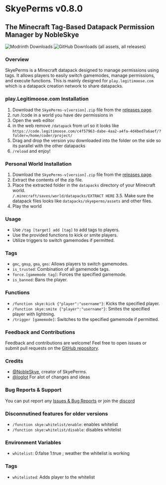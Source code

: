 # SkyePerms v0.8.0
## The Minecraft Tag-Based Datapack Permission Manager by NobleSkye
![Modrinth Downloads](https://img.shields.io/modrinth/dt/SkyePerms?style=for-the-badge&logoSize=12&label=Modrinth) ![GitHub Downloads (all assets, all releases)](https://img.shields.io/github/downloads/NobleSkye/SkyePerms/total?style=for-the-badge&label=Github)


### Overview
SkyePerms is a Minecraft datapack designed to manage permissions using tags. It allows players to easily switch gamemodes, manage permissions, and execute functions. This is mainly designed for ```play.legitimoose.com``` which is a datapack creation network to share datapacks. 

### play.Legitimoose.com Installation
1. Download the `SkyePerms-v[version].zip` file from the [releases page](https://github.com/NobleSkye/SkyePerms/releases).
2. run /code in a world you have dev permissions in
3. Open the web editor
4. in the web remove ```/datapack``` from url so it looks like ```https://code.legitimoose.com/c4f57963-dabe-4aa2-a4fa-4d4bed7a6aef/?folder=/home/coder/project/```
5. Drag and drop the version you downloaded into the folder on the side so its parallel with the other datapacks
6. ```/reload``` and enjoy!

### Personal World Installation 
1. Download the `SkyePerms-v[version].zip` file from the [releases page](https://github.com/NobleSkye/SkyePerms/releases).
2. Extract the contents of the zip file.
3. Place the extracted folder in the `datapacks` directory of your Minecraft world. \
```/.minecraft/saves/world/datapacks/EXTRACT HERE```
3.5. Make sure the datapack files looks like ```datapacks/skyeperms/assets``` and other files. 
4. Play the world




### Usage
- Use `/tag [target] add [tag]` to add tags to players.
- Use the provided functions to kick or smite players.
- Utilize triggers to switch gamemodes if permitted.

### Tags
- `gmc`, `gmsp`, `gma`, `gms`: Allows players to switch gamemodes.
- `is_trusted`: Combination of all gamemode tags.
- `force.[gamemode tag]`: Forces the specified gamemode.
- `is_banned`: Bans the player.


### Functions
- `/function skye:kick {"player":"username"}`: Kicks the specified player.
- `/function skye:smite {"player":"username"}`: Smites the specified player with lightning.
- `/trigger [gamemode]`: Switches to the specified gamemode if permitted.



### Feedback and Contributions
Feedback and contributions are welcome! Feel free to open issues or submit pull requests on the [GitHub repository](https://github.com/NobleSkye/SkyePerms). 



### Credits
- [@NobleSkye](https://github.com/NobleSkye), creator of SkyePerms.
- [@loglot](https://github.com/loglot) For alot of changes and ideas

### Bug Reports & Support
You can put report any [Issues & Bug Reports](https://github.com/NobleSkye/SkyePerms/issues) or join the [discord](https://discord.gg/SkyePerms)

### Disconnutined features for older versions


- `/function skye:whitelist/enable`: enables whitelist
- `/function skye:whitelist/disable`: disables whitelist
### Environment Variables
- `whitelist`: 0:false 1:true ; weather the whitelist is working

### Tags
- `whitelisted`: Adds player to the whitelist